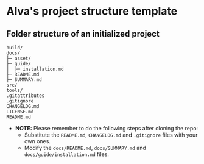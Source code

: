 # Alva's project structure template

## Folder structure of an initialized project

```
build/
docs/
├─ asset/
├─ guide/
│  ├─ installation.md
├─ README.md
├─ SUMMARY.md
src/
tools/
.gitattributes
.gitignore
CHANGELOG.md
LICENSE.md
README.md
```

- **NOTE:** Please remember to do the following steps after cloning the repo:
  - Substitute the `README.md`, `CHANGELOG.md` and `.gitignore` files with your own ones.
  - Modify the `docs/README.md`, `docs/SUMMARY.md` and `docs/guide/installation.md` files.
